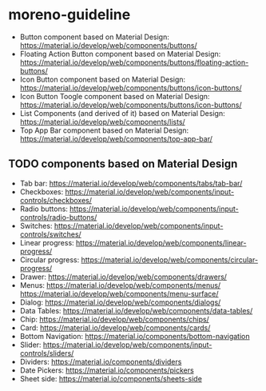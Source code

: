 # moreno-guideline

- Button component based on Material Design: https://material.io/develop/web/components/buttons/
- Floating Action Button component based on Material Design: https://material.io/develop/web/components/buttons/floating-action-buttons/
- Icon Button component based on Material Design: https://material.io/develop/web/components/buttons/icon-buttons/
- Icon Button Toogle component based on Material Design: https://material.io/develop/web/components/buttons/icon-buttons/
- List Components (and derived of it) based on Material Design: https://material.io/develop/web/components/lists/
- Top App Bar component based on Material Design: https://material.io/develop/web/components/top-app-bar/

## TODO components based on Material Design

- Tab bar: https://material.io/develop/web/components/tabs/tab-bar/
- Checkboxes: https://material.io/develop/web/components/input-controls/checkboxes/
- Radio buttons: https://material.io/develop/web/components/input-controls/radio-buttons/
- Switches: https://material.io/develop/web/components/input-controls/switches/
- Linear progress: https://material.io/develop/web/components/linear-progress/
- Circular progress: https://material.io/develop/web/components/circular-progress/
- Drawer: https://material.io/develop/web/components/drawers/
- Menus: https://material.io/develop/web/components/menus/
         https://material.io/develop/web/components/menu-surface/
- Dialog: https://material.io/develop/web/components/dialogs/
- Data Tables: https://material.io/develop/web/components/data-tables/
- Chip: https://material.io/develop/web/components/chips/
- Card: https://material.io/develop/web/components/cards/
- Bottom Navigation: https://material.io/components/bottom-navigation
- Slider: https://material.io/develop/web/components/input-controls/sliders/
- Dividers: https://material.io/components/dividers
- Date Pickers: https://material.io/components/pickers
- Sheet side: https://material.io/components/sheets-side
